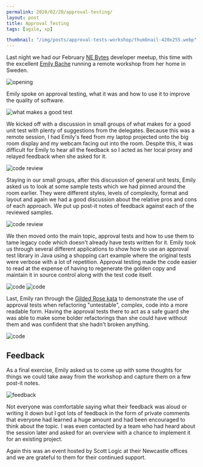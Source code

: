 ```yaml
---
permalink: 2020/02/20/approval-testing/
layout: post
title: Approval Testing
tags: [agile, xp]

thumbnail: "/img/posts/approval-tests-workshop/thumbnail-420x255.webp"
---
```


Last night we had our February <a href="http://nebytes.net">NE Bytes</a> developer meetup, this time with the
excellent <a href="https://twitter.com/emilybache">Emily Bache</a> running a remote workshop from her home in Sweden.

<img src="/img/posts/approval-tests-workshop/opening.webp" alt="opening" class="u-max-full-width" />

Emily spoke on approval testing, what it was and how to use it to improve the quality of software.

<img src="/img/posts/approval-tests-workshop/discussion.webp" alt="what makes a good test" class="u-max-full-width" />

We kicked off with a discussion in small groups of what makes for a good unit test with plenty of suggestions from the delegates. Because this was
a remote session, I had Emily's feed from my laptop projected onto the big room display and my webcam facing out into the room. Despite
this, it was difficult for Emily to hear all the feedback so I acted as her local proxy and relayed feedback when she asked for it.

<img src="/img/posts/approval-tests-workshop/workshop-1.webp" alt="code review" class="u-max-full-width" />

Staying in our small groups, after this discussion of general unit tests, Emily asked us to look at some sample tests which we had
pinned around the room earlier. They were different styles, levels of complexity, format and layout and again we had a good
discussion about the relative pros and cons of each approach. We put up post-it notes of feedback against each of the reviewed samples.

<img src="/img/posts/approval-tests-workshop/workshop-2.webp" alt="code review" class="u-max-full-width" />

We then moved onto the main topic, approval tests and how to use them to tame legacy code which doesn't already have tests written for it.
Emily took us through several different applications to show how to use an approval test library in Java using a shopping cart example where
the original tests were verbose with a lot of repetition. Approval testing made the code easier to read at the expense of having to regenerate the
golden copy and maintain it in source control along with the test code itself.

<img src="/img/posts/approval-tests-workshop/code-1.webp" alt="code" class="u-max-full-width" />

<img src="/img/posts/approval-tests-workshop/code-2.webp" alt="code" class="u-max-full-width" />

Last, Emily ran through the <a href="https://github.com/emilybache/GildedRose-Refactoring-Kata">Gilded Rose kata</a> to demonstrate the use of
approval tests when refactoring "untestable", complex, code into a more readable form. Having the approval tests there to act as a safe guard she
was able to make some bolder refactorings than she could have without them and was confident that she hadn't broken anything.

<img src="/img/posts/approval-tests-workshop/code-3.webp" alt="code" class="u-max-full-width" />

## Feedback

As a final exercise, Emily asked us to come up with some thoughts for things we could take away from the workshop and capture
them on a few post-it notes.

<img src="/img/posts/approval-tests-workshop/feedback-postits.webp" alt="feedback" class="u-max-full-width" />

Not everyone was comfortable saying what their feedback was aloud or writing it down but I got lots of feedback in the form of
private comments that everyone had learned a huge amount and had been encouraged to think about the topic. I was even contacted by
a team who had heard about the session later and asked for an overview with a chance to implement it for an existing project.

Again this was an event hosted by Scott Logic at their Newcastle offices and we are grateful to them for their continued support.
